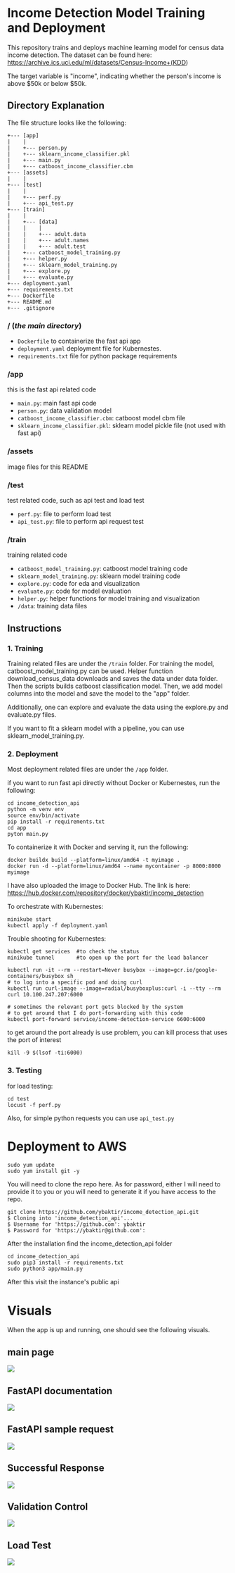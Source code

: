 # Income Detection Model Training and Deployment

This repository trains and deploys machine learning model for census data income detection. The dataset can be found here: <https://archive.ics.uci.edu/ml/datasets/Census-Income+(KDD>)

The target variable is "income", indicating whether the person's income is above $50k or below $50k.

## Directory Explanation

The file structure looks like the following:

```
+--- [app]
|    |
|    +--- person.py
|    +--- sklearn_income_classifier.pkl
|    +--- main.py
|    +--- catboost_income_classifier.cbm
+--- [assets]
|    |
+--- [test]
|    |
|    +--- perf.py
|    +--- api_test.py
+--- [train]
|    |
|    +--- [data]
|    |    |
|    |    +--- adult.data
|    |    +--- adult.names
|    |    +--- adult.test
|    +--- catboost_model_training.py
|    +--- helper.py
|    +--- sklearn_model_training.py
|    +--- explore.py
|    +--- evaluate.py
+--- deployment.yaml
+--- requirements.txt
+--- Dockerfile
+--- README.md
+--- .gitignore
```

### / (_the main directory_)

- `Dockerfile` to containerize the fast api app
- `deployment.yaml` deployment file for Kubernestes.
- `requirements.txt` file for python package requirements

### /app

this is the fast api related code

- `main.py`: main fast api code
- `person.py`: data validation model
- `catboost_income_classifier.cbm`: catboost model cbm file
- `sklearn_income_classifier.pkl`: sklearn model pickle file (not used with fast api)

### /assets

image files for this README

### /test

test related code, such as api test and load test

- `perf.py`: file to perform load test
- `api_test.py`: file to perform api request test

### /train

training related code

- `catboost_model_training.py`: catboost model training code
- `sklearn_model_training.py`: sklearn model training code
- `explore.py`: code for eda and visualization
- `evaluate.py`: code for model evaluation
- `helper.py`: helper functions for model training and visualization
- `/data`: training data files

## Instructions

### 1\. Training

Training related files are under the `/train` folder. For training the model, catboost_model_training.py can be used. Helper function download_census_data downloads and saves the data under data folder. Then the scripts builds catboost classification model. Then, we add model columns into the model and save the model to the "app" folder.

Additionally, one can explore and evaluate the data using the explore.py and evaluate.py files.

If you want to fit a sklearn model with a pipeline, you can use sklearn_model_training.py.

### 2\. Deployment

Most deployment related files are under the `/app` folder.

if you want to run fast api directly without Docker or Kubernestes, run the following:

```
cd income_detection_api
python -m venv env
source env/bin/activate
pip install -r requirements.txt
cd app
pyton main.py
```

To containerize it with Docker and serving it, run the following:

```
docker buildx build --platform=linux/amd64 -t myimage .
docker run -d --platform=linux/amd64 --name mycontainer -p 8000:8000 myimage
```

I have also uploaded the image to Docker Hub. The link is here: <https://hub.docker.com/repository/docker/ybaktir/income_detection>

To orchestrate with Kubernestes:

```
minikube start
kubectl apply -f deployment.yaml
```

Trouble shooting for Kubernestes:

```
kubectl get services  #to check the status
minikube tunnel       #to open up the port for the load balancer

kubectl run -it --rm --restart=Never busybox --image=gcr.io/google-containers/busybox sh
# to log into a specific pod and doing curl
kubectl run curl-image --image=radial/busyboxplus:curl -i --tty --rm curl 10.100.247.207:6000

# sometimes the relevant port gets blocked by the system
# to get around that I do port-forwarding with this code
kubectl port-forward service/income-detection-service 6600:6000
```

to get around the port already is use problem, you can kill process that uses the port of interest

```
kill -9 $(lsof -ti:6000)
```

### 3\. Testing

for load testing:

```
cd test
locust -f perf.py
```

Also, for simple python requests you can use `api_test.py`

# Deployment to AWS

```
sudo yum update
sudo yum install git -y
```

You will need to clone the repo here. As for password, either I will need to provide it to you or you will need to generate it if you have access to the repo.

```
git clone https://github.com/ybaktir/income_detection_api.git
$ Cloning into 'income_detection_api'...
$ Username for 'https://github.com': ybaktir
$ Password for 'https://ybaktir@github.com':
```

After the installation find the income_detection_api folder

```
cd income_detection_api
sudo pip3 install -r requirements.txt
sudo python3 app/main.py
```

After this visit the instance's public api

# Visuals

When the app is up and running, one should see the following visuals.

## main page

![](assets/markdown-img-paste-20220123182622901.png)

## FastAPI documentation

![](assets/markdown-img-paste-20220123182816587.png)

## FastAPI sample request

![](assets/markdown-img-paste-20220123182956152.png)

## Successful Response

![](assets/markdown-img-paste-20220123192027754.png)

## Validation Control

![](assets/markdown-img-paste-20220123192346994.png)

## Load Test

![](assets/markdown-img-paste-20220123192759809.png)
